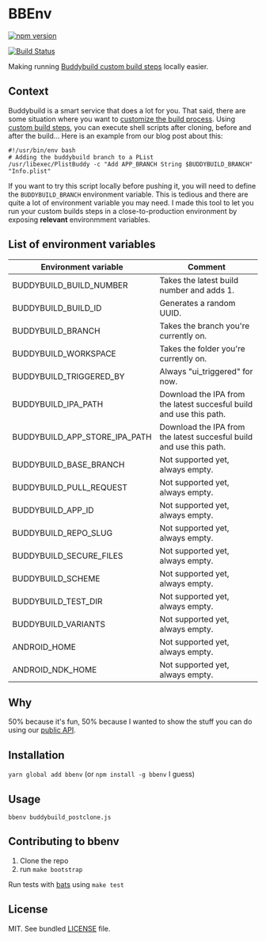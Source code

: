 # BBEnv

[![npm version](https://badge.fury.io/js/bbenv.svg)](https://badge.fury.io/js/bbenv)

[![Build Status](https://travis-ci.org/Palleas/BBEnv.svg?branch=master)](https://travis-ci.org/Palleas/BBEnv)

Making running [Buddybuild custom build steps](http://docs.buddybuild.com/docs/custom-prebuild-and-postbuild-steps) locally easier.

## Context

Buddybuild is a smart service that does a lot for you. That said, there are some situation where you want to [customize the build process](https://www.buddybuild.com/blog/customizing-the-build-process). Using [custom build steps](docs.buddybuild.com/docs/custom-prebuild-and-postbuild-steps), you can execute shell scripts after cloning, before and after the build... Here is an example from our blog post about this:

```shell
#!/usr/bin/env bash
# Adding the buddybuild branch to a PList
/usr/libexec/PlistBuddy -c "Add APP_BRANCH String $BUDDYBUILD_BRANCH" "Info.plist"
```

If you want to try this script locally before pushing it, you will need to define the `BUDDYBUILD_BRANCH` environment variable. This is tedious and there are quite a lot of environment variable you may need. I made this tool to let you run your custom builds steps in a close-to-production environment by exposing **relevant** environmment variables.

## List of environment variables

| Environment variable          | Comment                                                             |
| ----------------------------- | ------------------------------------------------------------------- |
| BUDDYBUILD_BUILD_NUMBER       | Takes the latest build number and adds 1.                           |
| BUDDYBUILD_BUILD_ID           | Generates a random UUID.                                            |
| BUDDYBUILD_BRANCH             | Takes the branch you're currently on.                               |
| BUDDYBUILD_WORKSPACE          | Takes the folder you're currently on.                               |
| BUDDYBUILD_TRIGGERED_BY       | Always "ui_triggered" for now.                                      |
| BUDDYBUILD_IPA_PATH           | Download the IPA from the latest succesful build and use this path. |
| BUDDYBUILD_APP_STORE_IPA_PATH | Download the IPA from the latest succesful build and use this path. |
| BUDDYBUILD_BASE_BRANCH        | Not supported yet, always empty.                                    |
| BUDDYBUILD_PULL_REQUEST       | Not supported yet, always empty.                                    |
| BUDDYBUILD_APP_ID             | Not supported yet, always empty.                                    |
| BUDDYBUILD_REPO_SLUG          | Not supported yet, always empty.                                    |
| BUDDYBUILD_SECURE_FILES       | Not supported yet, always empty.                                    |
| BUDDYBUILD_SCHEME             | Not supported yet, always empty.                                    |
| BUDDYBUILD_TEST_DIR           | Not supported yet, always empty.                                    |
| BUDDYBUILD_VARIANTS           | Not supported yet, always empty.                                    |
| ANDROID_HOME                  | Not supported yet, always empty.                                    |
| ANDROID_NDK_HOME              | Not supported yet, always empty.                                    |

## Why

50% because it's fun, 50% because I wanted to show the stuff you can do using our [public API](http://docs.buddybuild.com/docs/api-developer-guide).

## Installation

`yarn global add bbenv` (or `npm install -g bbenv` I guess)

## Usage

```shell
bbenv buddybuild_postclone.js
```

## Contributing to bbenv

1. Clone the repo
2. run `make bootstrap`

Run tests with [bats](https://github.com/sstephenson/bats) using `make test`

## License

MIT. See bundled [LICENSE](LICENSE) file.
